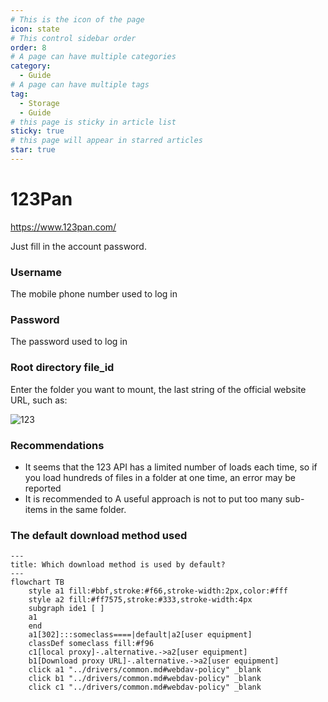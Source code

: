 ```yaml
---
# This is the icon of the page
icon: state
# This control sidebar order
order: 8
# A page can have multiple categories
category:
  - Guide
# A page can have multiple tags
tag:
  - Storage
  - Guide
# this page is sticky in article list
sticky: true
# this page will appear in starred articles
star: true
---
```


# 123Pan
https://www.123pan.com/

Just fill in the account password.

### Username
The mobile phone number used to log in
### Password
The password used to log in
### Root directory file_id
Enter the folder you want to mount, the last string of the official website URL, such as:

![123](/img/drivers/123.png)

### Recommendations

- It seems that the 123 API has a limited number of loads each time, so if you load hundreds of files in a folder at one time, an error may be reported
- It is recommended to A useful approach is not to put too many sub-items in the same folder.



### The default download method used

```mermaid
---
title: Which download method is used by default?
---
flowchart TB
    style a1 fill:#bbf,stroke:#f66,stroke-width:2px,color:#fff
    style a2 fill:#ff7575,stroke:#333,stroke-width:4px
    subgraph ide1 [ ]
    a1
    end
    a1[302]:::someclass====|default|a2[user equipment]
    classDef someclass fill:#f96
    c1[local proxy]-.alternative.->a2[user equipment]
    b1[Download proxy URL]-.alternative.->a2[user equipment]
    click a1 "../drivers/common.md#webdav-policy" _blank
    click b1 "../drivers/common.md#webdav-policy" _blank
    click c1 "../drivers/common.md#webdav-policy" _blank
```